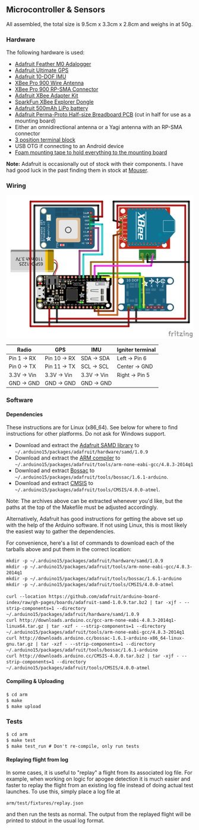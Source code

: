 ## Microcontroller & Sensors

All assembled, the total size is 9.5cm x 3.3cm x 2.8cm and weighs in at 50g.

### Hardware

The following hardware is used:

* [Adafruit Feather M0 Adalogger](https://www.adafruit.com/products/2796)
* [Adafruit Ultimate GPS](https://www.adafruit.com/products/746)
* [Adafruit 10-DOF IMU](https://www.adafruit.com/products/1604)
* [XBee Pro 900 Wire Antenna](http://www.mouser.com/ProductDetail/Digi-International/XBP9B-DMWT-002)
* [XBee Pro 900 RP-SMA Connector](http://www.mouser.com/ProductDetail/Digi-International/XBP9B-DMST-002)
* [Adafruit XBee Adapter Kit](https://www.adafruit.com/product/126)
* [SparkFun XBee Explorer Dongle](https://www.sparkfun.com/products/11697)
* [Adafruit 500mAh LiPo battery](https://www.adafruit.com/product/1578)
* [Adafruit Perma-Proto Half-size Breadboard PCB](https://www.adafruit.com/products/1609) (cut in half for use as a mounting board)
* Either an omnidirectional antenna or a Yagi antenna with an RP-SMA connector
* [3 position terminal block](https://www.adafruit.com/products/725)
* USB OTG if connecting to an Android device
* [Foam mounting tape to hold everything to the mounting board](https://www.amazon.com/3M-Scotch-Mounting-125-Inch-314/dp/B0007P5G8Y/ref=sr_1_1?ie=UTF8&qid=1486328647&sr=8-1&keywords=Scotch+Mounting+Tape)

**Note:** Adafruit is occasionally out of stock with their components. I have had good luck in the past finding them in stock at [Mouser](http://www.mouser.com).

### Wiring

![](/images/sensors_bb.png?raw=true)

|Radio       | GPS          | IMU         | Igniter terminal |
|------------|--------------|-------------|------------------|
|Pin 1 -> RX | Pin 10 -> RX | SDA -> SDA  | Left -> Pin 6    |
|Pin 0 -> TX | Pin 11 -> TX | SCL -> SCL  | Center -> GND    |
|3.3V -> Vin | 3.3V -> Vin  | 3.3V -> Vin | Right -> Pin 5   |
|GND -> GND  | GND -> GND   | GND -> GND  |                  |

### Software

#### Dependencies

These instructions are for Linux (x86_64). See below for where to find instructions for other platforms. Do not ask for Windows support.

* Download and extract the [Adafruit SAMD library](https://github.com/adafruit/arduino-board-index/raw/gh-pages/boards/adafruit-samd-1.0.9.tar.bz2) to `~/.arduino15/packages/adafruit/hardware/samd/1.0.9`
* Download and extract the [ARM compiler](http://downloads.arduino.cc/gcc-arm-none-eabi-4.8.3-2014q1-linux64.tar.gz) to `~/.arduino15/packages/adafruit/tools/arm-none-eabi-gcc/4.8.3-2014q1`
* Download and extract [Bossac](http://downloads.arduino.cc/bossac-1.6.1-arduino-x86_64-linux-gnu.tar.gz) to `~/.arduino15/packages/adafruit/tools/bossac/1.6.1-arduino`.
* Download and extract [CMSIS](http://downloads.arduino.cc/CMSIS-4.0.0.tar.bz2) to `~/.arduino15/packages/adafruit/tools/CMSIS/4.0.0-atmel`.

Note: The archives above can be extracted whenever you'd like, but the paths at the top of the Makefile must be adjusted accordingly.

Alternatively, Adafruit has good instructions for getting the above set up with the help of the Arduino software. If not using Linux, this is most likely the easiest way to gather the dependencies.

For convenience, here's a list of commands to download each of the tarballs above and put them in the correct location:

```
mkdir -p ~/.arduino15/packages/adafruit/hardware/samd/1.0.9
mkdir -p ~/.arduino15/packages/adafruit/tools/arm-none-eabi-gcc/4.8.3-2014q1
mkdir -p ~/.arduino15/packages/adafruit/tools/bossac/1.6.1-arduino
mkdir -p ~/.arduino15/packages/adafruit/tools/CMSIS/4.0.0-atmel

curl --location https://github.com/adafruit/arduino-board-index/raw/gh-pages/boards/adafruit-samd-1.0.9.tar.bz2 | tar -xjf - --strip-components=1 --directory ~/.arduino15/packages/adafruit/hardware/samd/1.0.9
curl http://downloads.arduino.cc/gcc-arm-none-eabi-4.8.3-2014q1-linux64.tar.gz | tar -xzf - --strip-components=1 --directory ~/.arduino15/packages/adafruit/tools/arm-none-eabi-gcc/4.8.3-2014q1
curl http://downloads.arduino.cc/bossac-1.6.1-arduino-x86_64-linux-gnu.tar.gz | tar -xzf - --strip-components=1 --directory ~/.arduino15/packages/adafruit/tools/bossac/1.6.1-arduino
curl http://downloads.arduino.cc/CMSIS-4.0.0.tar.bz2 | tar -xjf - --strip-components=1 --directory ~/.arduino15/packages/adafruit/tools/CMSIS/4.0.0-atmel

```

#### Compiling & Uploading

```
$ cd arm
$ make
$ make upload
```

### Tests

```
$ cd arm
$ make test
$ make test_run # Don't re-compile, only run tests
```

#### Replaying flight from log

In some cases, it is useful to "replay" a flight from its associated log file. For example, when working on logic for apogee detection it is much easier and faster to replay the flight from an existing log file instead of doing actual test launches. To use this, simply place a log file at
```
arm/test/fixtures/replay.json
```
and then run the tests as normal. The output from the replayed flight will be printed to stdout in the usual log format.
